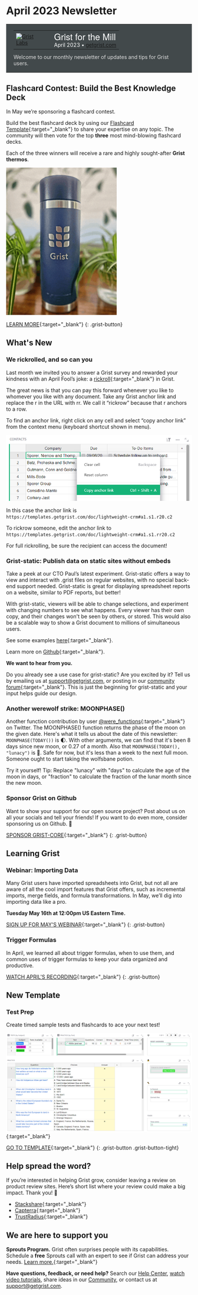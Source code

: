 # April 2023 Newsletter

<style>
  /* restore some poorly overridden defaults */
  .newsletter-header .table {
    background-color: initial;
    border: initial;
  }
  .newsletter-header .table > tbody > tr > td {
    padding: initial;
    border: initial;
    vertical-align: initial;
  }
  .newsletter-header img.header-img {
    padding: initial;
    max-width: initial;
    display: initial;
    padding: initial;
    line-height: initial;
    background-color: initial;
    border: initial;
    border-radius: initial;
    margin: initial;
  }

  /* copy newsletter styles, with a prefix for sufficient specificity */
  .newsletter-header .header {
    border: none;
    padding: 0;
    margin: 0;
  }
  .newsletter-header table > tbody > tr > td.header-image {
    width: 80px;
    padding-right: 16px;
  }
  .newsletter-header table > tbody > tr > td.header-text {
    background-color: #42494B;
    padding: 16px 20px;
  }
  .newsletter-header table.header-top {
    border: none;
    padding: 0;
    margin: 0;
    width: 100%;
  }
  .header-title {
    font-family: Helvetica Neue, Helvetica, Arial, sans-serif;
    font-size: 24px;
    line-height: 28px;
    color: #FFFFFF;
  }
  .header-month {
    color: #FFFFFF;
  }
  .header-welcome {
    margin-top: 12px;
    color: #FFFFFF;
  }
  .newsletter-summary {
    background-color: #e3fff5;
    margin: 0;
    padding: 10px;
  }
  .newsletter-summary-header {
    text-align: center;
    padding-bottom: 10px;
    border-bottom: 1px solid lightgrey;
  }
  .newsletter-summary ul {
    padding-left: 20px;
  }
  .newsletter-summary li {
    margin-bottom: 10px;
  }
  .newsletter-summary li p {
    margin: 0px
  }
</style>
<div class="newsletter-header">
<table class="header" cellpadding="0" cellspacing="0" border="0"><tr>
  <td class="header-text">
    <table class="header-top"><tr>
      <td class="header-image">
        <a href="https://www.getgrist.com">
          <img class="header-img" src="/images/newsletters/grist-labs.png" width="80" height="80" alt="Grist Labs" border="0">
        </a>
      </td>
      <td class="header-top-text">
        <div class="header-title">Grist for the Mill</div>
        <div class="header-month">April 2023
          &#8226; <a href="https://www.getgrist.com/">getgrist.com</a></div>
      </td>
    </tr></table>
    <div class="header-welcome" style="color: #e0e0e0;">
      Welcome to our monthly newsletter of updates and tips for Grist users.
    </div>
  </td>
</tr></table>
</div>

## Flashcard Contest: Build the Best Knowledge Deck

In May we’re sponsoring a flashcard contest. 

Build the best flashcard deck by using our [Flashcard Template](https://templates.getgrist.com/keLK5sVeyfPk/Flashcards){:target="\_blank"} to share your expertise on any topic. The community will then vote for the top **three** most mind-blowing flashcard decks. 

Each of the three winners will receive a rare and highly sought-after **Grist thermos**.

![Grist Thermos](../images/newsletters/2023-04/grist-thermos-small.gif)


[LEARN MORE](TBA){:target="\_blank"}
{: .grist-button}

## What's New

### We rickrolled, and so can you

Last month we invited you to answer a Grist survey and rewarded your kindness with an April Fool’s joke: a [rickroll](https://knowyourmeme.com/memes/rickroll){:target="\_blank"} in Grist. 

The great news is that you can pay this forward whenever you like to whomever you like with any document. Take any Grist anchor link and replace the r in the URL with rr. We call it “rickrow” because that r anchors to a row. 

To find an anchor link, right click on any cell and select “copy anchor link” from the context menu (keyboard shortcut shown in menu).

![Copy Anchor Link](../images/newsletters/2023-04/copy-anchor-link.png)

In this case the anchor link is `https://templates.getgrist.com/doc/lightweight-crm#a1.s1.r20.c2`

To rickrow someone, edit the anchor link to `https://templates.getgrist.com/doc/lightweight-crm#a1.s1.rr20.c2` 

For full rickrolling, be sure the recipient can access the document!

### Grist-static: Publish data on static sites without embeds

Take a peek at our CTO Paul’s latest experiment. Grist-static offers a way to view and interact with .grist files on regular websites, with no special back-end support needed. Grist-static is great for displaying spreadsheet reports on a website, similar to PDF reports, but better! 

With grist-static, viewers will be able to change selections, and experiment with changing numbers to see what happens. Every viewer has their own copy, and their changes won't be seen by others, or stored. This would also be a scalable way to show a Grist document to millions of simultaneous users.

See some examples [here](https://gristlabs.github.io/grist-static){:target="\_blank"}.

Learn more on [Github](https://github.com/gristlabs/grist-static){:target="\_blank"}.

**We want to hear from you.**

Do you already see a use case for grist-static? Are you excited by it? Tell us by emailing us at <support@getgrist.com>, or posting in our [community forum](https://community.getgrist.com/){:target="\_blank"}. This is just the beginning for grist-static and your input helps guide our design.

### Another werewolf strike:  MOONPHASE()

Another function contribution by user [@were_functions](https://twitter.com/were_functions){:target="\_blank"} on Twitter. The MOONPHASE() function returns the phase of the moon on the given date. Here's what it tells us about the date of this newsletter: `MOONPHASE(TODAY())` is 🌓. With other arguments, we can find that it's been 8 days since new moon, or 0.27 of a month. Also that `MOONPHASE(TODAY(), "lunacy")` is 🕺. Safe for now, but it's less than a week to the next full moon. Someone ought to start taking the wolfsbane potion.

Try it yourself! Tip: Replace "lunacy" with "days" to calculate the age of the moon in days, or "fraction" to calculate the fraction of the lunar month since the new moon.

### Sponsor Grist on Github

Want to show your support for our open source project? Post about us on all your socials and tell your friends! If you want to do even more, consider sponsoring us on Github. 🧡

[SPONSOR GRIST-CORE](https://github.com/sponsors/gristlabs){:target="\_blank"}
{: .grist-button}

## Learning Grist

### Webinar: Importing Data

Many Grist users have imported spreadsheets into Grist, but not all are aware of all the cool import features that Grist offers, such as incremental imports, merge fields, and formula transformations. In May, we’ll dig into importing data like a pro.

**Tuesday May 16th at 12:00pm US Eastern Time.**

[SIGN UP FOR MAY'S WEBINAR](https://www.getgrist.com/learn-grist-webinar/?utm_source=newsletter&utm_medium=support-site&utm_campaign=build-webinar&utm_term=may-2023&utm_content=){:target="\_blank"}
{: .grist-button}

### Trigger Formulas

In April, we learned all about trigger formulas, when to use them, and common uses of trigger formulas to keep your data organized and productive.

[WATCH APRIL'S RECORDING](https://www.youtube.com/watch?v=wwzm39ADslA){:target="\_blank"}
{: .grist-button}

## New Template

### Test Prep

Create timed sample tests and flashcards to ace your next test!

[![Test Prep](../images/newsletters/2023-04/test-prep.png)](https://templates.getgrist.com/31mHTkbzmXvm/Test-Prep-){:target="\_blank"}

[GO TO TEMPLATE](https://templates.getgrist.com/31mHTkbzmXvm/Test-Prep-){:target="\_blank"}
{: .grist-button .grist-button-tight}

## Help spread the word?
If you’re interested in helping Grist grow, consider leaving a review on product review sites. Here’s  short list where your review could make a big impact. Thank you! 🙏


* [Stackshare](https://stackshare.io/getgrist){:target="\_blank"}
* [Capterra](https://www.capterra.com/p/232821/Grist/){:target="\_blank"}
* [TrustRadius](https://www.trustradius.com/products/grist/){:target="\_blank"}

## We are here to support you

**Sprouts Program.** Grist often surprises people with its capabilities. Schedule a **free** Sprouts call with an expert to see if Grist can address your needs. [Learn more.](https://www.getgrist.com/sprouts-program/){:target="\_blank"}

**Have questions, feedback, or need help?** Search our [Help Center](../index.md), [watch video
tutorials](https://www.youtube.com/channel/UCx0ioQrrC-bIrkmZ7ZULr0g/playlists), share ideas in our
[Community](https://community.getgrist.com), or contact us at <support@getgrist.com>.